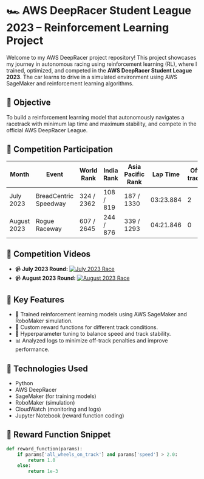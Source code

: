 # 🏎️ AWS DeepRacer Student League 2023 – Reinforcement Learning Project

Welcome to my AWS DeepRacer project repository! This project showcases my journey in autonomous racing using reinforcement learning (RL), where I trained, optimized, and competed in the **AWS DeepRacer Student League 2023**. The car learns to drive in a simulated environment using AWS SageMaker and reinforcement learning algorithms.

## 🎯 Objective
To build a reinforcement learning model that autonomously navigates a racetrack with minimum lap time and maximum stability, and compete in the official AWS DeepRacer League.

## 📅 Competition Participation
| Month     | Event                       | World Rank | India Rank | Asia Pacific Rank | Lap Time   | Off-tracks |
|-----------|-----------------------------|------------|------------|-------------------|------------|------------|
| July 2023 | BreadCentric Speedway       | 324 / 2362 | 108 / 819  | 187 / 1330        | 03:23.884  | 2          |
| August 2023 | Rogue Raceway             | 607 / 2645 | 244 / 876  | 339 / 1293        | 04:21.846  | 0          |

## 🎥 Competition Videos

  - 📹 **July 2023 Round:** [![July 2023 Race](https://img.shields.io/badge/Watch%20on-YouTube-red?style=flat-square&logo=youtube&logoColor=white)](https://youtu.be/iY35sESrpXA)
  - 📹 **August 2023 Round:** [![August 2023 Race](https://img.shields.io/badge/Watch%20on-YouTube-red?style=flat-square&logo=youtube&logoColor=white)](https://youtu.be/TKkHB2QQ3I0)


## 🧠 Key Features
- 🧪 Trained reinforcement learning models using AWS SageMaker and RoboMaker simulation.
- 🧩 Custom reward functions for different track conditions.
- 🎯 Hyperparameter tuning to balance speed and track stability.
- 📊 Analyzed logs to minimize off-track penalties and improve performance.

## 🚀 Technologies Used
- Python
- AWS DeepRacer
- SageMaker (for training models)
- RoboMaker (simulation)
- CloudWatch (monitoring and logs)
- Jupyter Notebook (reward function coding)

## 🧾 Reward Function Snippet
```python
def reward_function(params):
    if params['all_wheels_on_track'] and params['speed'] > 2.0:
        return 1.0
    else:
        return 1e-3
